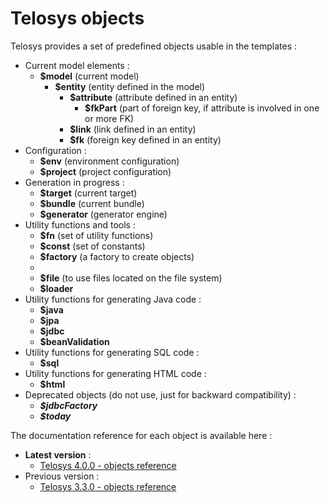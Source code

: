 # Telosys objects

Telosys provides a set of predefined objects usable in the templates :

* Current model elements :&#x20;
  * **$model**  (current model)
    * **$entity**  (entity defined in the model)
      * **$attribute**  (attribute defined in an entity)
        * **$fkPart** (part of foreign key, if attribute is involved in one or more FK)
      * **$link**  (link defined in an entity)
      * **$fk** (foreign key defined in an entity)
* Configuration : &#x20;
  * **$env** (environment configuration)
  * **$project** (project configuration)
* Generation in progress :&#x20;
  * **$target** (current target)
  * **$bundle** (current bundle)
  * **$generator** (generator engine)
* Utility functions and tools :&#x20;
  * **$fn** (set of utility functions)
  * **$const** (set of constants)
  * **$factory** (a factory to create objects)
  * &#x20;
  * **$file** (to use files located on the file system)&#x20;
  * **$loader**&#x20;
* Utility functions for generating Java code :  &#x20;
  * **$java**  &#x20;
  * **$jpa**  &#x20;
  * **$jdbc**  &#x20;
  * **$beanValidation**  &#x20;
* Utility functions for generating SQL code :  &#x20;
  * **$sql**
* Utility functions for generating HTML code :  &#x20;
  * **$html**
* Deprecated objects (do not use, just for backward compatibility) : &#x20;
  * _**$jdbcFactory**_&#x20;
  * _**$today**_

The documentation reference for each object is available here :

* **Latest version** :&#x20;
  * [Telosys 4.0.0 - objects reference](https://www.telosys.org/doc/v400/objects/index.html)
* Previous version :
  * [Telosys 3.3.0 - objects reference](https://www.telosys.org/doc/v330/objects/index.html)



